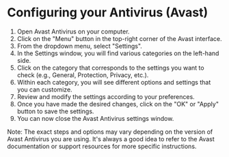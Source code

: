 # Configuring your Antivirus (Avast)

1. Open Avast Antivirus on your computer.
2. Click on the "Menu" button in the top-right corner of the Avast interface.
3. From the dropdown menu, select "Settings".
4. In the Settings window, you will find various categories on the left-hand side.
5. Click on the category that corresponds to the settings you want to check (e.g., General, Protection, Privacy, etc.).
6. Within each category, you will see different options and settings that you can customize.
7. Review and modify the settings according to your preferences.
8. Once you have made the desired changes, click on the "OK" or "Apply" button to save the settings.
9. You can now close the Avast Antivirus settings window.

Note: The exact steps and options may vary depending on the version of Avast Antivirus you are using. It's always a good idea to refer to the Avast documentation or support resources for more specific instructions.
